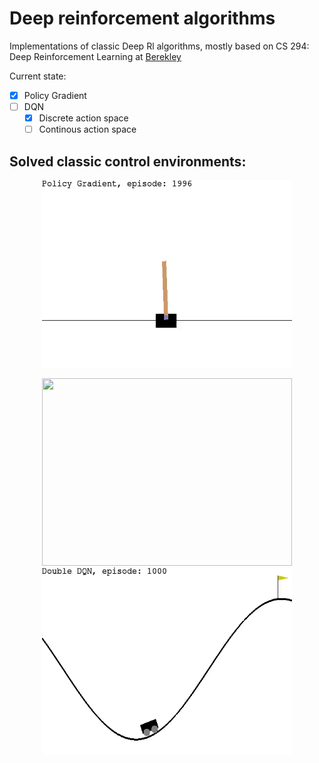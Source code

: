 # Deep reinforcement algorithms
Implementations of classic Deep Rl algorithms, mostly based on CS 294: Deep
Reinforcement Learning at [Berekley](http://rail.eecs.berkeley.edu/deeprlcourse-fa17/index.html)

Current state:
- [X] Policy Gradient
- [ ] DQN
   + [X] Discrete action space
   + [ ] Continous action space

## Solved classic control environments:

<p align="center">
<img src="/res/cartpole-pg.gif" width="400" height="300">
</p>


<p align="center">
<img src="/res/car-dqn-combined.gif" width="400" height="300">
<img src="/res/car-dqn.gif" width="400" height="300">
</p>


